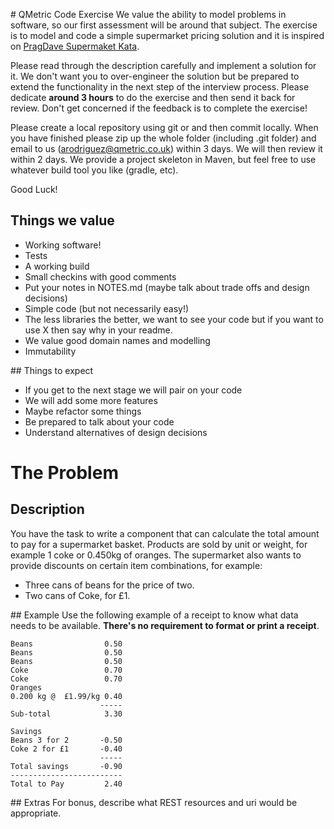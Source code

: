 # QMetric Code Exercise
We value the ability to model problems in software, so our first assessment will be around that subject. The exercise is to model and code a simple supermarket pricing solution and it is inspired on [PragDave Supermaket Kata](http://codekata.com/kata/kata01-supermarket-pricing/). 
 
Please read through the description carefully and implement a solution for it. We don't want you to over-engineer the solution but be prepared to extend the functionality in the next step of the interview process. Please dedicate **around 3 hours** to do the exercise and then send it back for review. Don't get concerned if the feedback is to complete the exercise! 

Please create a local repository using git or and then commit locally. When you have finished please zip up the whole folder (including .git folder) and email to us (arodriguez@qmetric.co.uk) within 3 days. We will then review it within 2 days. We provide a project skeleton in Maven, but feel free to use whatever build tool you like (gradle, etc).

Good Luck!

## Things we value
* Working software!
* Tests
* A working build
* Small checkins with good comments
* Put your notes in NOTES.md (maybe talk about trade offs and design decisions)
* Simple code (but not necessarily easy!)
* The less libraries the better, we want to see your code but if you want to use X then say why in your readme.
* We value good domain names and modelling
* Immutability 

## Things to expect
* If you get to the next stage we will pair on your code
* We will add some more features
* Maybe refactor some things
* Be prepared to talk about your code
* Understand alternatives of design decisions


# The Problem

## Description
You have the task to write a component that can calculate the total amount to pay for a supermarket basket. Products are sold by unit or weight, for example 1 coke or 0.450kg of oranges. The supermarket also wants to provide discounts on certain item combinations, for example:
- Three cans of beans for the price of two.
- Two cans of Coke, for £1.

## Example
Use the following example of a receipt to know what data needs to be available. **There's no requirement to format or print a receipt**.

    Beans                0.50
    Beans                0.50
    Beans                0.50
    Coke                 0.70
    Coke                 0.70
    Oranges
    0.200 kg @  £1.99/kg 0.40
                        -----
    Sub-total            3.30

    Savings
    Beans 3 for 2       -0.50
    Coke 2 for £1       -0.40
                        -----
    Total savings       -0.90
    -------------------------
    Total to Pay         2.40


## Extras
For bonus, describe what REST resources and uri would be appropriate.

